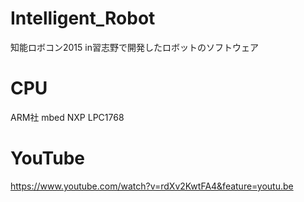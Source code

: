 # Intelligent_Robot
知能ロボコン2015 in習志野で開発したロボットのソフトウェア

# CPU
ARM社 mbed NXP LPC1768

# YouTube
https://www.youtube.com/watch?v=rdXv2KwtFA4&feature=youtu.be


